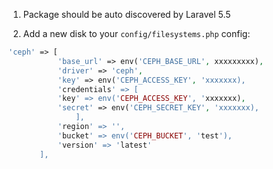 1. Package should be auto discovered by Laravel 5.5

2. Add a new disk to your `config/filesystems.php` config:
 ```php
'ceph' => [
            'base_url' => env('CEPH_BASE_URL', xxxxxxxxx),
            'driver' => 'ceph',
            'key' => env('CEPH_ACCESS_KEY', 'xxxxxxx),
            'credentials' => [
            'key' => env('CEPH_ACCESS_KEY', 'xxxxxxx),
            'secret' => env('CEPH_SECRET_KEY', 'xxxxxxx),
                ],
            'region' => '',
            'bucket' => env('CEPH_BUCKET', 'test'),
            'version' => 'latest'
        ],
```